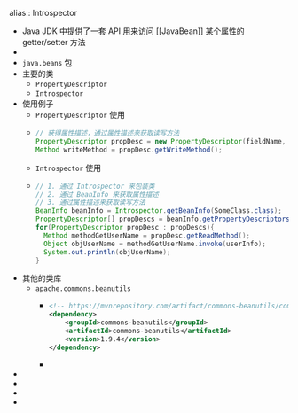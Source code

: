 alias:: Introspector

- Java JDK 中提供了一套 API 用来访问 [[JavaBean]] 某个属性的 getter/setter 方法
-
- `java.beans` 包
- 主要的类
	- `PropertyDescriptor`
	- `Introspector`
- 使用例子
	- `PropertyDescriptor` 使用
	- ```java
	  // 获得属性描述，通过属性描述来获取读写方法
	  PropertyDescriptor propDesc = new PropertyDescriptor(fieldName, SomeClass.class);
	  Method writeMethod = propDesc.getWriteMethod();
	  ```
	- `Introspector` 使用
	- ```java
	  // 1. 通过 Introspector 来包装类
	  // 2. 通过 BeanInfo 来获取属性描述
	  // 3. 通过属性描述来获取读写方法
	  BeanInfo beanInfo = Introspector.getBeanInfo(SomeClass.class);
	  PropertyDescriptor[] propDescs = beanInfo.getPropertyDescriptors();
	  for(PropertyDescriptor propDesc : propDescs){
	    Method methodGetUserName = propDesc.getReadMethod();
	    Object objUserName = methodGetUserName.invoke(userInfo);
	    System.out.println(objUserName);
	  }
	  ```
- 其他的类库
	- `apache.commons.beanutils`
		- ```xml
		  <!-- https://mvnrepository.com/artifact/commons-beanutils/commons-beanutils -->
		  <dependency>
		      <groupId>commons-beanutils</groupId>
		      <artifactId>commons-beanutils</artifactId>
		      <version>1.9.4</version>
		  </dependency>
		  
		  ```
		-
-
-
-
-
